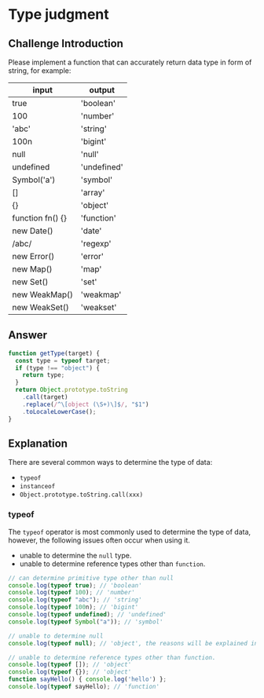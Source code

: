 # Type judgment

## Challenge Introduction

Please implement a function that can accurately return data type in form of string, for example:

| input            | output      |
| ---------------- | ----------- |
| true             | 'boolean'   |
| 100              | 'number'    |
| 'abc'            | 'string'    |
| 100n             | 'bigint'    |
| null             | 'null'      |
| undefined        | 'undefined' |
| Symbol('a')      | 'symbol'    |
| []               | 'array'     |
| {}               | 'object'    |
| function fn() {} | 'function'  |
| new Date()       | 'date'      |
| /abc/            | 'regexp'    |
| new Error()      | 'error'     |
| new Map()        | 'map'       |
| new Set()        | 'set'       |
| new WeakMap()    | 'weakmap'   |
| new WeakSet()    | 'weakset'   |

## Answer

```js
function getType(target) {
  const type = typeof target;
  if (type !== "object") {
    return type;
  }
  return Object.prototype.toString
    .call(target)
    .replace(/^\[object (\S+)\]$/, "$1")
    .toLocaleLowerCase();
}
```

## Explanation

There are several common ways to determine the type of data:

- `typeof`
- `instanceof`
- `Object.prototype.toString.call(xxx)`

### typeof

The `typeof` operator is most commonly used to determine the type of data, however, the following issues often occur when using it.

- unable to determine the `null` type.
- unable to determine reference types other than `function`.

```js
// can determine primitive type other than null
console.log(typeof true); // 'boolean'
console.log(typeof 100); // 'number'
console.log(typeof "abc"); // 'string'
console.log(typeof 100n); // 'bigint'
console.log(typeof undefined); // 'undefined'
console.log(typeof Symbol("a")); // 'symbol'

// unable to determine null
console.log(typeof null); // 'object', the reasons will be explained in the following text

// unable to determine reference types other than function.
console.log(typeof []); // 'object'
console.log(typeof {}); // 'object'
function sayHello() { console.log('hello') };
console.log(typeof sayHello); // 'function'
```


